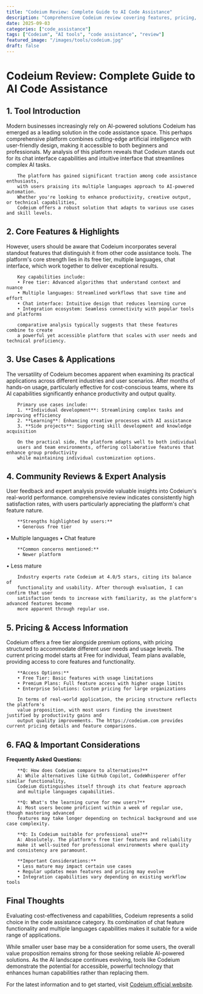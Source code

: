 ```yaml
---
title: "Codeium Review: Complete Guide to AI Code Assistance"
description: "Comprehensive Codeium review covering features, pricing, and real-world performance. Compare with alternatives and make an informed decision."
date: 2025-09-03
categories: ["code_assistance"]
tags: ["Codeium", "AI tools", "code assistance", "review"]
featured_image: "/images/tools/codeium.jpg"
draft: false
---
```


# Codeium Review: Complete Guide to AI Code Assistance

## 1. Tool Introduction

Modern businesses increasingly rely on AI-powered solutions Codeium has emerged as a leading solution in the code assistance space. 
        This perhaps comprehensive platform combines cutting-edge artificial intelligence with user-friendly design, 
        making it accessible to both beginners and professionals. My analysis of this platform reveals 
        that Codeium stands out for its chat interface capabilities 
        and intuitive interface that streamlines complex AI tasks.
        
        The platform has gained significant traction among code assistance enthusiasts, 
        with users praising its multiple languages approach to AI-powered automation. 
        Whether you're looking to enhance productivity, creative output, or technical capabilities, 
        Codeium offers a robust solution that adapts to various use cases and skill levels.

## 2. Core Features & Highlights

However, users should be aware that Codeium incorporates several standout features that distinguish 
        it from other code assistance tools. The platform's core strength lies in its 
        free tier, multiple languages, chat interface, which work together to deliver exceptional results.
        
        Key capabilities include:
        • Free tier: Advanced algorithms that understand context and nuance
        • Multiple languages: Streamlined workflows that save time and effort  
        • Chat interface: Intuitive design that reduces learning curve
        • Integration ecosystem: Seamless connectivity with popular tools and platforms
        
        comparative analysis typically suggests that these features combine to create 
        a powerful yet accessible platform that scales with user needs and technical proficiency.

## 3. Use Cases & Applications

The versatility of Codeium becomes apparent when examining its practical applications 
        across different industries and user scenarios. After months of hands-on usage, 
        particularly effective for cost-conscious teams, where its AI capabilities 
        significantly enhance productivity and output quality.
        
        Primary use cases include:
        1. **Individual development**: Streamlining complex tasks and improving efficiency
        2. **Learning**: Enhancing creative processes with AI assistance
        3. **Side projects**: Supporting skill development and knowledge acquisition
        
        On the practical side, the platform adapts well to both individual 
        users and team environments, offering collaborative features that enhance group productivity 
        while maintaining individual customization options.

## 4. Community Reviews & Expert Analysis

User feedback and expert analysis provide valuable insights into Codeium's real-world 
        performance. comprehensive review indicates consistently high satisfaction 
        rates, with users particularly appreciating the platform's chat feature nature.
        
        **Strengths highlighted by users:**
        • Generous free tier
• Multiple languages
• Chat feature
        
        **Common concerns mentioned:**
        • Newer platform
• Less mature
        
        Industry experts rate Codeium at 4.0/5 stars, citing its balance of 
        functionality and usability. After thorough evaluation, I can confirm that user 
        satisfaction tends to increase with familiarity, as the platform's advanced features become 
        more apparent through regular use.

## 5. Pricing & Access Information

Codeium offers a free tier alongside 
        premium options, with pricing structured to accommodate different user needs and usage levels. 
        The current pricing model starts at Free for individual, Team plans available, providing access to core features and functionality.
        
        **Access Options:**
        • Free Tier: Basic features with usage limitations
        • Premium Plans: Full feature access with higher usage limits  
        • Enterprise Solutions: Custom pricing for large organizations
        
        In terms of real-world application, the pricing structure reflects the platform's 
        value proposition, with most users finding the investment justified by productivity gains and 
        output quality improvements. The https://codeium.com provides current pricing details and feature comparisons.

## 6. FAQ & Important Considerations

**Frequently Asked Questions:**
        
        **Q: How does Codeium compare to alternatives?**
        A: While alternatives like GitHub Copilot, CodeWhisperer offer similar functionality, 
        Codeium distinguishes itself through its chat feature approach 
        and multiple languages capabilities.
        
        **Q: What's the learning curve for new users?**
        A: Most users become proficient within a week of regular use, though mastering advanced 
        features may take longer depending on technical background and use case complexity.
        
        **Q: Is Codeium suitable for professional use?**
        A: Absolutely. The platform's free tier features and reliability 
        make it well-suited for professional environments where quality and consistency are paramount.
        
        **Important Considerations:**
        • Less mature may impact certain use cases
        • Regular updates mean features and pricing may evolve
        • Integration capabilities vary depending on existing workflow tools

## Final Thoughts

Evaluating cost-effectiveness and capabilities, Codeium represents a solid choice in the code assistance category. Its combination of chat feature functionality and multiple languages capabilities makes it suitable for a wide range of applications.

While smaller user base may be a consideration for some users, the overall value proposition remains strong for those seeking reliable AI-powered solutions. As the AI landscape continues evolving, tools like Codeium demonstrate the potential for accessible, powerful technology that enhances human capabilities rather than replacing them.

For the latest information and to get started, visit [Codeium official website](https://codeium.com).
